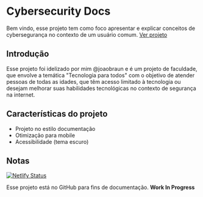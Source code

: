 # Cybersecurity Docs

Bem vindo, esse projeto tem como foco apresentar e explicar conceitos de cybersegurança no contexto de um usuário comum. <a href='https://ciberguard.netlify.app/'>Ver projeto</a>
## Introdução

Esse projeto foi idelizado por mim @joaobraun e é um projeto de faculdade, que envolve a temática "Tecnologia para todos" com o objetivo de atender pessoas de todas as idades, que têm acesso limitado à
tecnologia ou desejam melhorar suas habilidades tecnológicas no contexto de segurança na internet.

## Características do projeto

- Projeto no estilo documentação
- Otimização para mobile
- Acessibilidade (tema escuro)

## Notas
[![Netlify Status](https://api.netlify.com/api/v1/badges/0becdd4c-ff9c-4a1c-abf7-6a9f6ffc5a27/deploy-status)](https://app.netlify.com/sites/ciberguard/deploys)

Esse projeto está no GitHub para fins de documentação. **Work In Progress**
